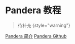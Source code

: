 # Pandera 教程

<show-structure depth="2"/>

> 待补充
{style="warning"}


<seealso>
<category ref="ref_docs">
    <a href="https://mp.weixin.qq.com/s/f7gWpkq3kC3mNyVpfPfJ3A">Pandera 简介</a>
</category>
<category ref="ref_github">
    <a href="https://github.com/unionai-oss/pandera">Pandera Github</a>
</category>
<category ref="ref_issues"></category>
<category ref="ref_hf"></category>
<category ref="ref_ms"></category>
</seealso>